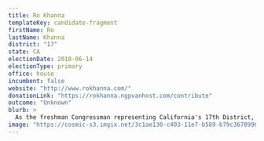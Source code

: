 ```yaml
---
title: Ro Khanna
templateKey: candidate-fragment
firstName: Ro
lastName: Khanna
district: "17"
state: CA
electionDate: 2018-06-14
electionType: primary
office: house
incumbent: false
website: "http://www.rokhanna.com/"
donationLink: "https://rokhanna.ngpvanhost.com/contribute"
outcome: "Unknown"
blurb: >
  As the freshman Congressman representing California's 17th District, Ro is focused on getting special interest and lobbying money out of politics, making college affordable and fighting for renewable energy and the environment.
image: "https://cosmic-s3.imgix.net/3c1ae130-c403-11e7-b589-b79c36789960-JD_Site_RoKhanna_1000x600_102717.jpg"
---
```

